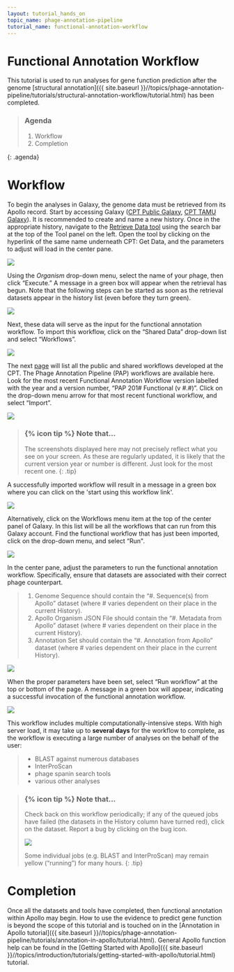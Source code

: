 ```yaml
---
layout: tutorial_hands_on
topic_name: phage-annotation-pipeline
tutorial_name: functional-annotation-workflow
---
```


# Functional Annotation Workflow

This tutorial is used to run analyses for gene function prediction after the genome [structural annotation]({{ site.baseurl }}//topics/phage-annotation-pipeline/tutorials/structural-annotation-workflow/tutorial.html) has been completed.

> ### Agenda
>
> 1. Workflow
> 2. Completion
>
{: .agenda}

# Workflow

To begin the analyses in Galaxy, the genome data must be retrieved from its Apollo record. Start by accessing Galaxy ([CPT Public Galaxy](https://cpt.tamu.edu/galaxy-pub), [CPT TAMU Galaxy](https://cpt.tamu.edu/galaxy/)). It is recommended to create and name a new history. Once in the appropriate history, navigate to the [Retrieve Data tool](https://cpt.tamu.edu/galaxy/root?tool_id=edu.tamu.cpt2.webapollo.export) using the search bar at the top of the Tool panel on the left. Open the tool by clicking on the hyperlink of the same name underneath CPT: Get Data, and the parameters to adjust will load in the center pane. 

![](../../images/functional-annotation-workflow-screenshots/1_retrieve_data_tool.png)

Using the *Organism* drop-down menu, select the name of your phage, then click “Execute.” A message in a green box will appear when the retrieval has begun. Note that the following steps can be started as soon as the retrieval datasets appear in the history list (even before they turn green). 

![](../../images/functional-annotation-workflow-screenshots/2_retrieve_data_success_message.png)

Next, these data will serve as the input for the functional annotation workflow. To import this workflow, click on the “Shared Data” drop-down list and select “Workflows”.

![](../../images/functional-annotation-workflow-screenshots/3_shared_data_workflow.png)

The next [page](https://cpt.tamu.edu/galaxy/workflows/list_published) will list all the public and shared workflows developed at the CPT. The Phage Annotation Pipeline (PAP) workflows are available here. Look for the most recent Functional Annotation Workflow version labelled with the year and a version number, “PAP 201# Functional (v #.#)”. Click on the drop-down menu arrow for that most recent functional workflow, and select “Import”.

![](../../images/functional-annotation-workflow-screenshots/4_import_functional_workflow.png)

> ### {% icon tip %} Note that…
> The screenshots displayed here may not precisely reflect what you see on your screen. As these are regularly updated, it is likely that the current version year or number is different. Just look for the most recent one.
{: .tip}

A successfully imported workflow will result in a message in a green box where you can click on the 'start using this workflow link'.

![](../../images/functional-annotation-workflow-screenshots/5_import_functional_workflow_success.png)

Alternatively, click on the Workflows menu item at the top of the center panel of Galaxy. In this list will be all the workflows that can run from this Galaxy account. Find the functional workflow that has just been imported, click on the drop-down menu, and select “Run". 

![](../../images/functional-annotation-workflow-screenshots/6_imported_workflows_run.png)

In the center pane, adjust the parameters to run the functional annotation workflow. Specifically, ensure that datasets are associated with their correct phage counterpart.
> 1. Genome Sequence should contain the “#. Sequence(s) from Apollo” dataset (where # varies dependent on their place in the current History).
> 2. Apollo Organism JSON File should contain the “#. Metadata from Apollo” dataset (where # varies dependent on their place in the current History).
> 3. Annotation Set should contain the “#. Annotation from Apollo” dataset (where # varies dependent on their place in the current History).

![](../../images/functional-annotation-workflow-screenshots/7_workflow_parameters.png)

When the proper parameters have been set, select “Run workflow” at the top or bottom of the page. A message in a green box will appear, indicating a successful invocation of the functional annotation workflow.

![](../../images/functional-annotation-workflow-screenshots/8_successful_workflow_execution.png)

This workflow includes multiple computationally-intensive steps. With high server load, it may take up to **several days** for the workflow to complete, as the workflow is executing a large number of analyses on the behalf of the user:

> * BLAST against numerous databases
> * InterProScan
> * phage spanin search tools
> * various other analyses

> ### {% icon tip %} Note that…
> Check back on this workflow periodically; if any of the queued jobs have failed (the datasets in the History column have turned red), click on the dataset. Report a bug by clicking on the bug icon.
>
>![](../../images/functional-annotation-workflow-screenshots/9_report_bug.png)
>
> Some individual jobs (e.g. BLAST and InterProScan) may remain yellow (“running”) for many hours.
{: .tip}

# Completion

Once all the datasets and tools have completed, then functional annotation within Apollo may begin. How to use the evidence to predict gene function is beyond the scope of this tutorial and is touched on in the [Annotation in Apollo tutorial]({{ site.baseurl }}//topics/phage-annotation-pipeline/tutorials/annotation-in-apollo/tutorial.html). General Apollo function help can be found in the [Getting Started with Apollo]({{ site.baseurl }}//topics/introduction/tutorials/getting-started-with-apollo/tutorial.html) tutorial.
